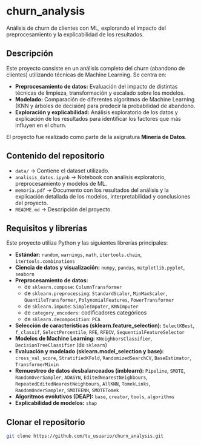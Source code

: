 # churn_analysis

Análisis de churn de clientes con ML, explorando el impacto del preprocesamiento y la explicabilidad de los resultados.

## Descripción
Este proyecto consiste en un análisis completo del churn (abandono de clientes) utilizando técnicas de Machine Learning. Se centra en:

- **Preprocesamiento de datos:** Evaluación del impacto de distintas técnicas de limpieza, transformación y escalado sobre los modelos.
- **Modelado:** Comparación de diferentes algoritmos de Machine Learning (KNN y árboles de decisión) para predecir la probabilidad de abandono.
- **Exploración y explicabilidad:** Análisis exploratorio de los datos y explicación de los resultados para identificar los factores que más influyen en el churn.

El proyecto fue realizado como parte de la asignatura **Minería de Datos**.

## Contenido del repositorio
- `data/` → Contiene el dataset utilizado.  
- `analisis_datos.ipynb` → Notebook con análisis exploratorio, preprocesamiento y modelos de ML.  
- `memoria.pdf` → Documento con los resultados del análisis y la explicación detallada de los modelos, interpretabilidad y conclusiones del proyecto.  
- `README.md` → Descripción del proyecto.

## Requisitos y librerías

Este proyecto utiliza Python y las siguientes librerías principales:

- **Estándar:** `random`, `warnings`, `math`, `itertools.chain`, `itertools.combinations`  
- **Ciencia de datos y visualización:** `numpy`, `pandas`, `matplotlib.pyplot`, `seaborn`  
- **Preprocesamiento de datos:**  
  - de `sklearn.compose`: `ColumnTransformer`  
  - de `sklearn.preprocessing`: `StandardScaler`, `MinMaxScaler`, `QuantileTransformer`, `PolynomialFeatures`, `PowerTransformer`  
  - de `sklearn.impute`: `SimpleImputer`, `KNNImputer`  
  - de `category_encoders`: codificadores categóricos  
  - de `sklearn.decomposition`: `PCA`  
- **Selección de características (sklearn.feature_selection):** `SelectKBest`, `f_classif`, `SelectPercentile`, `RFE`, `RFECV`, `SequentialFeatureSelector`  
- **Modelos de Machine Learning:** `KNeighborsClassifier`, `DecisionTreeClassifier` (de `sklearn`)  
- **Evaluación y modelado (sklearn.model_selection y base):** `cross_val_score`, `StratifiedKFold`, `RandomizedSearchCV`, `BaseEstimator`, `TransformerMixin`  
- **Remuestreo de datos desbalanceados (imblearn):** `Pipeline`, `SMOTE`, `RandomOverSampler`, `ADASYN`, `EditedNearestNeighbours`, `RepeatedEditedNearestNeighbours`, `AllKNN`, `TomekLinks`, `RandomUnderSampler`, `SMOTEENN`, `SMOTETomek`  
- **Algoritmos evolutivos (DEAP):** `base`, `creator`, `tools`, `algorithms`  
- **Explicabilidad de modelos:** `shap`  

## Clonar el repositorio

```bash
git clone https://github.com/tu_usuario/churn_analysis.git
